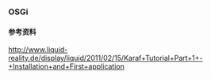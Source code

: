 ### OSGi

#### 参考资料

http://www.liquid-reality.de/display/liquid/2011/02/15/Karaf+Tutorial+Part+1+-+Installation+and+First+application